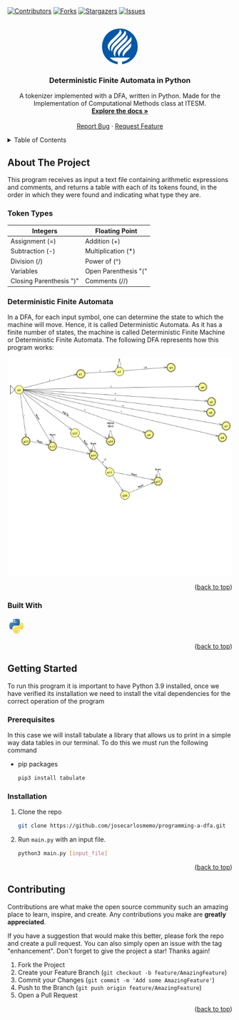 <div id="top"></div>

[![Contributors][contributors-shield]][contributors-url]
[![Forks][forks-shield]][forks-url]
[![Stargazers][stars-shield]][stars-url]
[![Issues][issues-shield]][issues-url]

<!-- PROJECT LOGO -->
<br />
<div align="center">
  <a href="https://github.com/josecarlosmemo/programming-a-dfa">
    <img src="./images/tec_logo.png" alt="Logo" width="80" height="80">
  </a>

<h3 align="center">Deterministic Finite Automata in Python</h3>

  <p align="center">
    A tokenizer implemented with a DFA, written in Python. Made for the Implementation of Computational Methods class at ITESM.
    <br />
    <a href="https://github.com/josecarlosmemo/programming-a-dfa"><strong>Explore the docs »</strong></a>
    <br />
    <br />
    <a href="https://github.com/josecarlosmemo/programming-a-dfa/issues">Report Bug</a>
    ·
    <a href="https://github.com/josecarlosmemo/programming-a-dfa/issues">Request Feature</a>
  </p>
</div>

<!-- TABLE OF CONTENTS -->
<details>
  <summary>Table of Contents</summary>
  <ol>
    <li>
      <a href="#about-the-project">About The Project</a>
      <ul>
        <li><a href="#built-with">Built With</a></li>
      </ul>
    </li>
    <li>
      <a href="#getting-started">Getting Started</a>
      <ul>
        <li><a href="#prerequisites">Prerequisites</a></li>
        <li><a href="#installation">Installation</a></li>
      </ul>
    </li>
    <li><a href="#contributing">Contributing</a></li>
    <!-- <li><a href="#contact">Contact</a></li> -->

  </ol>
</details>

<!-- ABOUT THE PROJECT -->

## About The Project

This program receives as input a text file containing arithmetic expressions and comments, and returns a table with each of its tokens found, in the order in which they were found and indicating what type they are.

### Token Types

| Integers                | Floating Point       |
| ----------------------- | -------------------- |
| Assignment (=)          | Addition (+)         |
| Subtraction (-)         | Multiplication (\*)  |
| Division (/)            | Power of (^)         |
| Variables               | Open Parenthesis "(" |
| Closing Parenthesis ")" | Comments (//)        |

### Deterministic Finite Automata

In a DFA, for each input symbol, one can determine the state to which the machine will move. Hence, it is called Deterministic Automata. As it has a finite number of states, the machine is called Deterministic Finite Machine or Deterministic Finite Automata. The following DFA represents how this program works:

![DFA](images/chidisimo.jff.png)

<p align="right">(<a href="#top">back to top</a>)</p>

### Built With

<p align="left">
<a href="https://www.python.org" target="_blank" rel="noreferrer"><img src="https://raw.githubusercontent.com/devicons/devicon/master/icons/python/python-original.svg" alt=python width="40" height="40"/></a>
</p>

<p align="right">(<a href="#top">back to top</a>)</p>

<!-- GETTING STARTED -->

## Getting Started

To run this program it is important to have Python 3.9 installed, once we have verified its installation we need to install the vital dependencies for the correct operation of the program

### Prerequisites

In this case we will install tabulate a library that allows us to print in a simple way data tables in our terminal. To do this we must run the following command

- pip packages

  ```sh
  pip3 install tabulate
  ```

### Installation

1. Clone the repo

   ```sh
   git clone https://github.com/josecarlosmemo/programming-a-dfa.git
   ```

2. Run `main.py` with an input file.

   ```sh
   python3 main.py [input_file]
   ```

<p align="right">(<a href="#top">back to top</a>)</p>

<!-- CONTRIBUTING -->

## Contributing

Contributions are what make the open source community such an amazing place to learn, inspire, and create. Any contributions you make are **greatly appreciated**.

If you have a suggestion that would make this better, please fork the repo and create a pull request. You can also simply open an issue with the tag "enhancement".
Don't forget to give the project a star! Thanks again!

1. Fork the Project
2. Create your Feature Branch (`git checkout -b feature/AmazingFeature`)
3. Commit your Changes (`git commit -m 'Add some AmazingFeature'`)
4. Push to the Branch (`git push origin feature/AmazingFeature`)
5. Open a Pull Request

<p align="right">(<a href="#top">back to top</a>)</p>

[contributors-shield]: https://img.shields.io/github/contributors/josecarlosmemo/programming-a-dfa.svg?style=for-the-badge
[contributors-url]: https://github.com/josecarlosmemo/programming-a-dfa/graphs/contributors
[forks-shield]: https://img.shields.io/github/forks/josecarlosmemo/programming-a-dfa.svg?style=for-the-badge
[forks-url]: https://github.com/josecarlosmemo/programming-a-dfa/network/members
[stars-shield]: https://img.shields.io/github/stars/josecarlosmemo/programming-a-dfa.svg?style=for-the-badge
[stars-url]: https://github.com/josecarlosmemo/programming-a-dfa/stargazers
[issues-shield]: https://img.shields.io/github/issues/josecarlosmemo/programming-a-dfa.svg?style=for-the-badge
[issues-url]: https://github.com/josecarlosmemo/programming-a-dfa/issues
